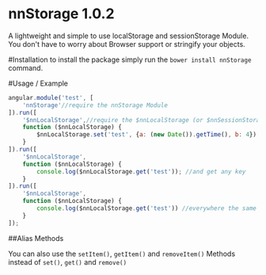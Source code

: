 # nnStorage 1.0.2
A lightweight and simple to use localStorage and sessionStorage Module.
You don't have to worry about Browser support or stringify your objects.


#Installation
to install the package simply run the `bower install nnStorage` command.

#Usage / Example

```javascript
angular.module('test', [
    'nnStorage'//require the nnStorage Module
]).run([
    '$nnLocalStorage',//require the $nnLocalStorage (or $nnSessionStorage) Service
    function ($nnLocalStorage) {
        $nnLocalStorage.set('test', {a: (new Date()).getTime(), b: 4}); //Set any value
    }
]).run([
    '$nnLocalStorage',
    function ($nnLocalStorage) {
        console.log($nnLocalStorage.get('test')); //and get any key
    }
]).run([
    '$nnLocalStorage',
    function ($nnLocalStorage) {
        console.log($nnLocalStorage.get('test')) //everywhere the same object with the same values
    }
]);
```

##Alias Methods

You can also use the `setItem()`, `getItem()` and `removeItem()` Methods instead of `set()`, `get()` and `remove()`
